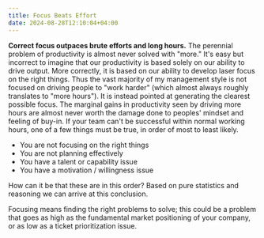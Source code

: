 ```yaml
---
title: Focus Beats Effort
date: 2024-08-28T12:10:04+04:00
---
```

**Correct focus outpaces brute efforts and long hours.** The perennial problem of productivity is almost never solved with "more." It's easy but incorrect to imagine that our productivity is based solely on our ability to drive output. More correctly, it is based on our ability to develop laser focus on the right things. Thus the vast majority of my management style is not focused on driving people to "work harder" (which almost always roughly translates to "more hours"). It is instead pointed at generating the clearest possible focus. The marginal gains in productivity seen by driving more hours are almost never worth the damage done to peoples' mindset and feeling of buy-in. If your team can't be successful within normal working hours, one of a few things must be true, in order of most to least likely.

- You are not focusing on the right things
- You are not planning effectively
- You have a talent or capability issue
- You have a motivation / willingness issue

How can it be that these are in this order? Based on pure statistics and reasoning we can arrive at this conclusion.

Focusing means finding the right problems to solve; this could be a problem that goes as high as the fundamental market positioning of your company, or as low as a ticket prioritization issue.
